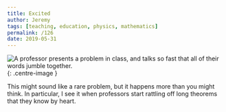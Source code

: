 ```yaml
---
title: Excited
author: Jeremy
tags: [teaching, education, physics, mathematics]
permalink: /126
date: 2019-05-31
---
```


![A professor presents a problem in class, and talks so fast that all of their words jumble together.](https://res.cloudinary.com/dh3hm8pb7/image/upload/c_scale,q_auto:best,w_615/v1535842782/Handwaving/Published/Excited.png){: .centre-image }

This might sound like a rare problem, but it happens more than you might think. In particular, I see it when professors start rattling off long theorems that they know by heart.